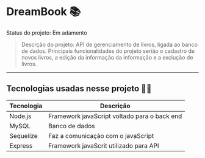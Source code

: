 # DreamBook 📚

Status do projeto: Em adamento

> Descrção do projeto: API de gerenciamento de livros, ligada ao banco de dados.
> Principais funcionalidades do projeto serião o cadastro de novos livros, a edição da informação da informação e a exclução de livros.
---
## Tecnologias usadas nesse projeto 👨‍💻
| Tecnologia | Descrição |
|------------| ---------- |
| Node.js | Framework javaScript voltado para o back end |
| MySQL | Banco de dados |
| Sequelize | Faz a comunicação com o javaScript |
| Express | Framework javaScrit utilizado para API |
